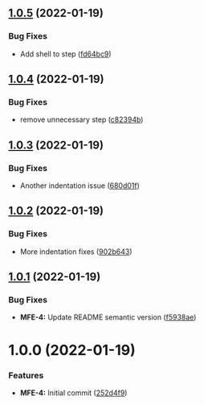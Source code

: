 ## [1.0.5](https://github.com/awazevr/mfe-publish-static-assets-action/compare/v1.0.4...v1.0.5) (2022-01-19)


### Bug Fixes

* Add shell to step ([fd64bc9](https://github.com/awazevr/mfe-publish-static-assets-action/commit/fd64bc9c8d0a0b84caf8fb7fbc5f8e718e28bde1))

## [1.0.4](https://github.com/awazevr/mfe-publish-static-assets-action/compare/v1.0.3...v1.0.4) (2022-01-19)


### Bug Fixes

* remove unnecessary step ([c82394b](https://github.com/awazevr/mfe-publish-static-assets-action/commit/c82394b4c4ae5cf3db4239ceaeb25c2d6d67164d))

## [1.0.3](https://github.com/awazevr/mfe-publish-static-assets-action/compare/v1.0.2...v1.0.3) (2022-01-19)


### Bug Fixes

* Another indentation issue ([680d01f](https://github.com/awazevr/mfe-publish-static-assets-action/commit/680d01f1eedd3c1d2f0676d2d8b9c22e1d39b8e6))

## [1.0.2](https://github.com/awazevr/mfe-publish-static-assets-action/compare/v1.0.1...v1.0.2) (2022-01-19)


### Bug Fixes

* More indentation fixes ([902b643](https://github.com/awazevr/mfe-publish-static-assets-action/commit/902b643430eef52cf2f8bf5e9708a6cf410b2d32))

## [1.0.1](https://github.com/awazevr/mfe-publish-static-assets-action/compare/v1.0.0...v1.0.1) (2022-01-19)


### Bug Fixes

* **MFE-4:** Update README semantic version ([f5938ae](https://github.com/awazevr/mfe-publish-static-assets-action/commit/f5938ae620fe1a881c65bd8e07e54c4f6e438946))

# 1.0.0 (2022-01-19)


### Features

* **MFE-4:** Initial commit ([252d4f9](https://github.com/awazevr/mfe-publish-static-assets-action/commit/252d4f9b6f2465cd8b8b2fff64b2abd0c3c87990))
